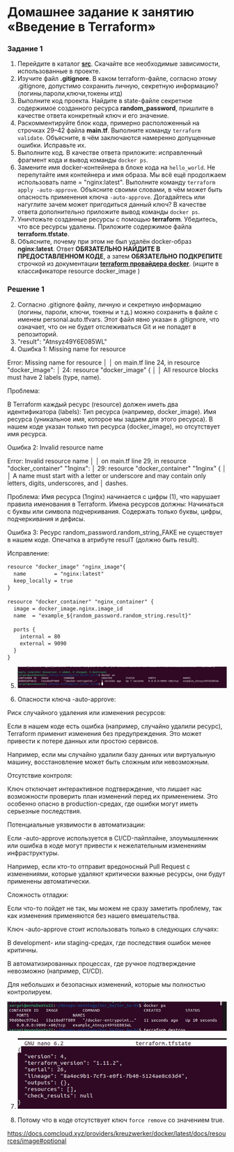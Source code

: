 # Домашнее задание к занятию «Введение в Terraform»

### Задание 1

1. Перейдите в каталог [**src**](https://github.com/netology-code/ter-homeworks/tree/main/01/src). Скачайте все необходимые зависимости, использованные в проекте. 
2. Изучите файл **.gitignore**. В каком terraform-файле, согласно этому .gitignore, допустимо сохранить личную, секретную информацию?(логины,пароли,ключи,токены итд)
3. Выполните код проекта. Найдите  в state-файле секретное содержимое созданного ресурса **random_password**, пришлите в качестве ответа конкретный ключ и его значение.
4. Раскомментируйте блок кода, примерно расположенный на строчках 29–42 файла **main.tf**.
Выполните команду ```terraform validate```. Объясните, в чём заключаются намеренно допущенные ошибки. Исправьте их.
5. Выполните код. В качестве ответа приложите: исправленный фрагмент кода и вывод команды ```docker ps```.
6. Замените имя docker-контейнера в блоке кода на ```hello_world```. Не перепутайте имя контейнера и имя образа. Мы всё ещё продолжаем использовать name = "nginx:latest". Выполните команду ```terraform apply -auto-approve```.
Объясните своими словами, в чём может быть опасность применения ключа  ```-auto-approve```. Догадайтесь или нагуглите зачем может пригодиться данный ключ? В качестве ответа дополнительно приложите вывод команды ```docker ps```.
7. Уничтожьте созданные ресурсы с помощью **terraform**. Убедитесь, что все ресурсы удалены. Приложите содержимое файла **terraform.tfstate**. 
8. Объясните, почему при этом не был удалён docker-образ **nginx:latest**. Ответ **ОБЯЗАТЕЛЬНО НАЙДИТЕ В ПРЕДОСТАВЛЕННОМ КОДЕ**, а затем **ОБЯЗАТЕЛЬНО ПОДКРЕПИТЕ** строчкой из документации [**terraform провайдера docker**](https://docs.comcloud.xyz/providers/kreuzwerker/docker/latest/docs).  (ищите в классификаторе resource docker_image )

### Решение 1

2. Согласно .gitignore файлу, личную и секретную информацию (логины, пароли, ключи, токены и т.д.) можно сохранить в файле с именем personal.auto.tfvars. Этот файл явно указан в .gitignore, что означает, что он не будет отслеживаться Git и не попадет в репозиторий.
3. "result": "Atnsyz49Y6E085WL"
4. Ошибка 1: Missing name for resource

Error: Missing name for resource
│ 
│   on main.tf line 24, in resource "docker_image":
│   24: resource "docker_image" {
│ 
│ All resource blocks must have 2 labels (type, name).

Проблема:

В Terraform каждый ресурс (resource) должен иметь два идентификатора (labels):
Тип ресурса (например, docker_image).
Имя ресурса (уникальное имя, которое мы задаем для этого ресурса).
В нашем коде указан только тип ресурса (docker_image), но отсутствует имя ресурса.

Ошибка 2: Invalid resource name

Error: Invalid resource name
│ 
│   on main.tf line 29, in resource "docker_container" "1nginx":
│   29: resource "docker_container" "1nginx" {
│ 
│ A name must start with a letter or underscore and may contain only letters, digits, underscores, and
│ dashes.

Проблема:
Имя ресурса (1nginx) начинается с цифры (1), что нарушает правила именования в Terraform. Имена ресурсов должны:
Начинаться с буквы или символа подчеркивания.
Содержать только буквы, цифры, подчеркивания и дефисы.

Ошибка 3:
Ресурс random_password.random_string_FAKE не существует в нашем коде.
Опечатка в атрибуте resulT (должно быть result).

Исправление:

```
resource "docker_image" "nginx_image"{
  name         = "nginx:latest"
  keep_locally = true
}

resource "docker_container" "nginx_container" {
  image = docker_image.nginx.image_id
  name  = "example_${random_password.random_string.result}"

  ports {
    internal = 80
    external = 9090
  }
}
```
5. ![img-01.01](images/img-01.01.JPG)  

6. Опасности ключа -auto-approve:

Риск случайного удаления или изменения ресурсов:

Если в нашем коде есть ошибка (например, случайно удалили ресурс), Terraform применит изменения без предупреждения. Это может привести к потере данных или простою сервисов.

Например, если мы случайно удалили базу данных или виртуальную машину, восстановление может быть сложным или невозможным.

Отсутствие контроля:

Ключ отключает интерактивное подтверждение, что лишает нас возможности проверить план изменений перед их применением. Это особенно опасно в production-средах, где ошибки могут иметь серьезные последствия.

Потенциальные уязвимости в автоматизации:

Если -auto-approve используется в CI/CD-пайплайне, злоумышленник или ошибка в коде могут привести к нежелательным изменениям инфраструктуры.

Например, если кто-то отправит вредоносный Pull Request с изменениями, которые удаляют критически важные ресурсы, они будут применены автоматически.

Сложность отладки:

Если что-то пойдет не так, мы можем не сразу заметить проблему, так как изменения применяются без нашего вмешательства.

Ключ -auto-approve стоит использовать только в следующих случаях:

В development- или staging-средах, где последствия ошибок менее критичны.

В автоматизированных процессах, где ручное подтверждение невозможно (например, CI/CD).

Для небольших и безопасных изменений, которые мы полностью контролируем.

![img-01.02](images/img-01.02.JPG) 

7. ![img-01.03](images/img-01.03.JPG) 

8. Потому что в коде отсутствует ключ  ```force remove``` со значением true.

https://docs.comcloud.xyz/providers/kreuzwerker/docker/latest/docs/resources/image#optional